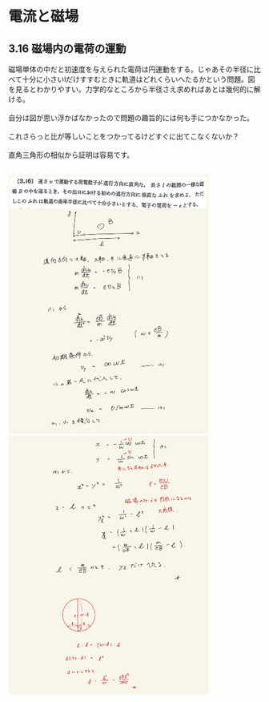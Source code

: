 <script type="text/javascript" async src="https://cdnjs.cloudflare.com/ajax/libs/mathjax/2.7.7/MathJax.js?config=TeX-MML-AM_CHTML">

</script>

<script type="text/x-mathjax-config">
 MathJax.Hub.Config({
 tex2jax: {
 inlineMath: [['$', '$'] ],
 displayMath: [ ['$$','$$'], ["\\[","\\]"] ]
 }
 });
</script>

# 電流と磁場
## 3.16 磁場内の電荷の運動

磁場単体の中だと初速度を与えられた電荷は円運動をする。じゃあその半径に比べて十分に小さいlだけすすむときに軌道はどれくらいへたるかという問題。図を見るとわかりやすい。力学的なところから半径さえ求めればあとは幾何的に解ける。
<br>
<br>
自分は図が思い浮かばなかったので問題の趣旨的には何も手につかなかった。
<br>
<br>
これさらっと比が等しいことをつかってるけどすぐに出てこなくないか？
<br>
<br>
直角三角形の相似から証明は容易です。
<br>
<br>

<img width="400" alt="electromagnetism-122" src="./images/ecmf-16/Electromagnetism-122.jpg">
<img width="400" alt="electromagnetism-123" src="./images/ecmf-16/Electromagnetism-123.jpg">